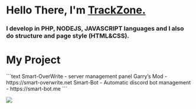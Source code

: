 <h1 align="left"><strong> Hello There, I'm <a href="https://smart-bot.me">TrackZone.</a></strong></h1>
<h3 align="left">
  <strong>I develop in PHP, NODEJS, JAVASCRIPT languages and I also do structure and page style (HTML&CSS).</strong>
</h3>
<h1 align="left"><strong> My Project</strong></h1>
```text
Smart-OverWrite - server management panel Garry’s Mod - https://smart-overwrite.net
Smart-Bot - Automatic discord bot management - https://smart-bot.me
```

![](https://visitor-badge.glitch.me/badge?page_id=TrackZoneV2)
